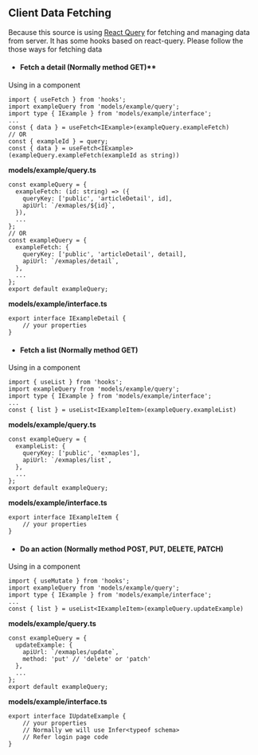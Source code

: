 ## Client Data Fetching

Because this source is using [React Query](https://tanstack.com/query/v4/?from=reactQueryV3&original=https://react-query-v3.tanstack.com/) for fetching and managing data from server. It has some hooks based on react-query. Please follow the those ways for fetching data

- #### Fetch a detail (Normally method GET)**

Using in a component
```
import { useFetch } from 'hooks';
import exampleQuery from 'models/example/query';
import type { IExample } from 'models/example/interface';
...
const { data } = useFetch<IExample>(exampleQuery.exampleFetch)
// OR
const { exampleId } = query; 
const { data } = useFetch<IExample>(exampleQuery.exampleFetch(exampleId as string))
```

**models/example/query.ts**
```
const exampleQuery = {
  exampleFetch: (id: string) => ({
    queryKey: ['public', 'articleDetail', id],
    apiUrl: `/exmaples/${id}`,
  }),
  ...
};
// OR
const exampleQuery = {
  exampleFetch: {
    queryKey: ['public', 'articleDetail', detail],
    apiUrl: `/exmaples/detail`,
  },
  ...
};
export default exampleQuery;
```
**models/example/interface.ts**
```
export interface IExampleDetail {
    // your properties
}
```
- #### Fetch a list (Normally method GET)

Using in a component
```
import { useList } from 'hooks';
import exampleQuery from 'models/example/query';
import type { IExample } from 'models/example/interface';
...
const { list } = useList<IExampleItem>(exampleQuery.exampleList)
```

**models/example/query.ts**
```
const exampleQuery = {
  exampleList: {
    queryKey: ['public', 'exmaples'],
    apiUrl: `/exmaples/list`,
  },
  ...
};
export default exampleQuery;
```
**models/example/interface.ts**
```
export interface IExampleItem {
    // your properties
}
```
- #### Do an action (Normally method POST, PUT, DELETE, PATCH)

Using in a component
```
import { useMutate } from 'hooks';
import exampleQuery from 'models/example/query';
import type { IExample } from 'models/example/interface';
...
const { list } = useList<IExampleItem>(exampleQuery.updateExample)
```

**models/example/query.ts**
```
const exampleQuery = {
  updateExample: {
    apiUrl: `/exmaples/update`,
    method: 'put' // 'delete' or 'patch'
  },
  ...
};
export default exampleQuery;
```
**models/example/interface.ts**
```
export interface IUpdateExample {
    // your properties
    // Normally we will use Infer<typeof schema>
    // Refer login page code
}
```
